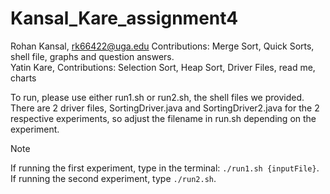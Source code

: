 # Kansal_Kare_assignment4

Rohan Kansal, rk66422@uga.edu Contributions: Merge Sort, Quick Sorts, shell file, graphs and question answers.\
Yatin Kare,  Contributions: Selection Sort, Heap Sort, Driver Files, read me, charts 

To run, please use either run1.sh or run2.sh, the shell files we provided. There are 2 driver files, SortingDriver.java and SortingDriver2.java for the 2 respective experiments, so adjust the filename in run.sh depending on the experiment.
> [!NOTE]
> If running the first experiment, type in the terminal: `./run1.sh {inputFile}`.
> If running the second experiment, type `./run2.sh`.

